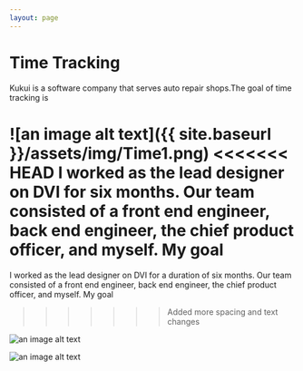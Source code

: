 ```yaml
---
layout: page
---
```



# Time Tracking

Kukui is a software company that serves auto repair shops.The goal of time tracking is

![an image alt text]({{ site.baseurl }}/assets/img/Time1.png)
<<<<<<< HEAD
I worked as the lead designer on DVI for  six months. Our team consisted of a front end engineer, back end engineer, the chief product officer, and myself. My goal
=======

I worked as the lead designer on DVI for a duration of six months. Our team consisted of a front end engineer, back end engineer, the chief product officer, and myself. My goal
>>>>>>> Added more spacing and text changes

![an image alt text]({{base.siteurl}}/assets/img/Time2.png)


![an image alt text]({{base.siteurl}}/assets/img/Time3.png)
